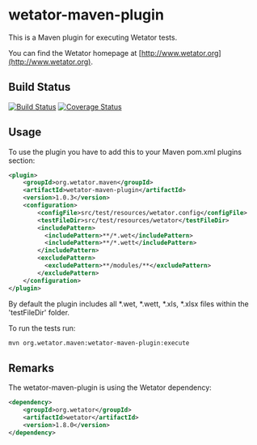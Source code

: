 # wetator-maven-plugin

This is a Maven plugin for executing Wetator tests.

You can find the Wetator homepage at [http://www.wetator.org](http://www.wetator.org).

## Build Status
[![Build Status](https://travis-ci.org/Wetator/wetator-maven-plugin.svg?branch=master)](https://travis-ci.org/Wetator/wetator-maven-plugin) [![Coverage Status](https://coveralls.io/repos/github/Wetator/wetator-maven-plugin/badge.svg?branch=master)](https://coveralls.io/github/Wetator/wetator-maven-plugin?branch=master)


## Usage
To use the plugin you have to add this to your Maven pom.xml plugins section:

```xml
<plugin>
    <groupId>org.wetator.maven</groupId>
    <artifactId>wetator-maven-plugin</artifactId>
    <version>1.0.3</version>
    <configuration>
        <configFile>src/test/resources/wetator.config</configFile>
        <testFileDir>src/test/resources/wetator</testFileDir>
        <includePattern>
          <includePattern>**/*.wet</includePattern>
          <includePattern>**/*.wett</includePattern>
        </includePattern>
        <excludePattern>
          <excludePattern>**/modules/**</excludePattern>
        </excludePattern>
    </configuration>
</plugin>
```

By default the plugin includes all \*.wet, \*.wett, \*.xls, \*.xlsx files within the 'testFileDir' folder.

To run the tests run:

```bash
mvn org.wetator.maven:wetator-maven-plugin:execute
```

## Remarks
The wetator-maven-plugin is using the Wetator dependency:

```xml
<dependency>
    <groupId>org.wetator</groupId>
    <artifactId>wetator</artifactId>
    <version>1.8.0</version>
</dependency>
```